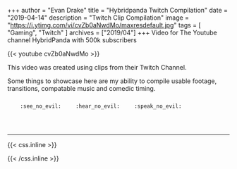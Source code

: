 +++
author = "Evan Drake"
title = "Hybridpanda Twitch Compilation"
date = "2019-04-14"
description = "Twitch Clip Compilation"
image = "https://i.ytimg.com/vi/cvZb0aNwdMo/maxresdefault.jpg"
tags = [
    "Gaming", "Twitch"
]
archives = ["2019/04"]
+++
Video for The Youtube channel HybridPanda with 500k subscribers

{{< youtube cvZb0aNwdMo >}}


This video was created using clips from their Twitch Channel. 
<!--more-->

Some things to showcase here are my ability to compile usable footage, transitions, compatable music and comedic timing.




<p><span class="nowrap"><span class="emojify">🙈</span> <code>:see_no_evil:</code></span>  <span class="nowrap"><span class="emojify">🙉</span> <code>:hear_no_evil:</code></span>  <span class="nowrap"><span class="emojify">🙊</span> <code>:speak_no_evil:</code></span></p>
<br>



***





{{< css.inline >}}
<style>
.emojify {
	font-family: Apple Color Emoji, Segoe UI Emoji, NotoColorEmoji, Segoe UI Symbol, Android Emoji, EmojiSymbols;
	font-size: 2rem;
	vertical-align: middle;
}
@media screen and (max-width:650px) {
  .nowrap {
    display: block;
    margin: 25px 0;
  }
}
</style>
{{< /css.inline >}}
